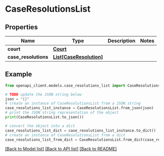 # CaseResolutionsList


## Properties

Name | Type | Description | Notes
------------ | ------------- | ------------- | -------------
**court** | [**Court**](Court.md) |  | 
**case_resolutions** | [**List[CaseResolution]**](CaseResolution.md) |  | 

## Example

```python
from openapi_client.models.case_resolutions_list import CaseResolutionsList

# TODO update the JSON string below
json = "{}"
# create an instance of CaseResolutionsList from a JSON string
case_resolutions_list_instance = CaseResolutionsList.from_json(json)
# print the JSON string representation of the object
print(CaseResolutionsList.to_json())

# convert the object into a dict
case_resolutions_list_dict = case_resolutions_list_instance.to_dict()
# create an instance of CaseResolutionsList from a dict
case_resolutions_list_from_dict = CaseResolutionsList.from_dict(case_resolutions_list_dict)
```
[[Back to Model list]](../README.md#documentation-for-models) [[Back to API list]](../README.md#documentation-for-api-endpoints) [[Back to README]](../README.md)


